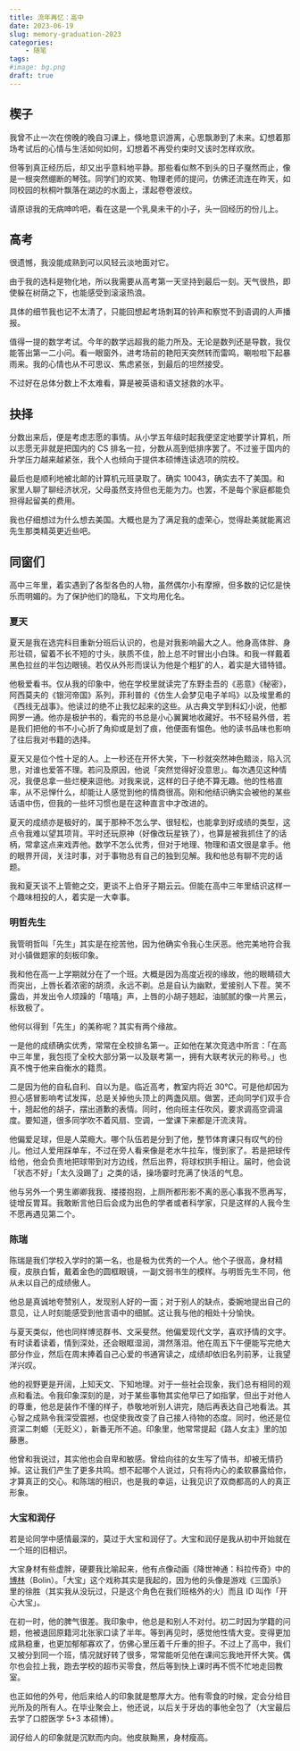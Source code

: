 ```yaml
---
title: 流年再忆：高中
date: 2023-06-19
slug: memory-graduation-2023
categories:
    - 随笔
tags:
#image: bg.png
draft: true
---
```

## 楔子

我曾不止一次在傍晚的晚自习课上，倏地意识游离，心思飘渺到了未来。幻想着那场考试后的心情与生活如何如何，幻想着不再受约束时又该时怎样欢欣。

但等到真正经历后，却又出乎意料地平静。那些看似熬不到头的日子戛然而止，像是一根突然绷断的琴弦。同学们的欢笑、物理老师的提问，仿佛还流连在昨天，如同校园的秋桐叶飘落在湖边的水面上，漾起卷卷波纹。

请原谅我的无病呻吟吧，看在这是一个乳臭未干的小子，头一回经历的份儿上。

## 高考

很遗憾，我没能成熟到可以风轻云淡地面对它。

由于我的选科是物化地，所以我需要从高考第一天坚持到最后一刻。天气很热，即使躲在树荫之下，也能感受到滚滚热浪。

具体的细节我也记不太清了，只能回想起考场刺耳的铃声和察觉不到语调的人声播报。

值得一提的数学考试。今年的数学远超我的能力所及。无论是数列还是导数，我仅能答出第一二小问。看一眼窗外，进考场前的艳阳天突然转而雷鸣，唰啦啦下起暴雨来。我的心情也从不可思议、焦虑紧张，到最后的坦然接受。

不过好在总体分数上不太难看，算是被英语和语文拯救的水平。

## 抉择

分数出来后，便是考虑志愿的事情。从小学五年级时起我便坚定地要学计算机，所以志愿无非就是把国内的 CS 排名一拉，分数从高到低排序罢了。不过鉴于国内的升学压力越来越紧张，我个人也倾向于提供本硕博连读选项的院校。

最后也是顺利地被北邮的计算机元班录取了。确实 10043，确实去不了美国。和家里人聊了聊经济状况，父母虽然支持但也无能为力。也罢，不是每个家庭都能负担得起留美的费用。

我也仔细想过为什么想去美国。大概也是为了满足我的虚荣心，觉得赴美就能离迟先生那类精英更近些吧。

## 同窗们

高中三年里，着实遇到了各型各色的人物，虽然偶尔小有摩擦，但多数的记忆是快乐而明媚的。为了保护他们的隐私，下文均用化名。

### 夏天

夏天是我在选完科目重新分班后认识的，也是对我影响最大之人。他身高体胖、身形壮硕，留着不长不短的寸头，肤质不佳，脸上总不时冒出小白珠。和我一样戴着黑色拉丝的半包边眼镜。若仅从外形而误认为他是个粗犷的人，着实是大错特错。

他极爱看书。仅从我的印象中，他在学校里就读完了东野圭吾的《恶意》《秘密》，阿西莫夫的《银河帝国》系列，菲利普的《仿生人会梦见电子羊吗》以及埃里希的《西线无战事》。他读过的绝不止我忆起来的这些。从古典文学到科幻小说，他都网罗一通。他亦是极护书的，看完的书总是小心翼翼地收藏好。书不轻易外借，若是我们把他的书不小心折了角抑或是划了痕，他便面有愠色。他的读书品味也影响了往后我对书籍的选择。

夏天又是位个性十足的人。上一秒还在开怀大笑，下一秒就突然神色黯淡，陷入沉思，对谁也爱答不理。若问及原因，他说「突然觉得好没意思」。每次遇见这种情况，我便总拿一些烂梗来逗他。对我来说，这样的日子绝不算无趣。他的性格直率，从不忌惮什么，却能让人感觉到他的情商很高。刚和他结识确实会被他的某些话语中伤，但我的一些坏习惯也是在这种直言中才改进的。

夏天的成绩亦是极好的，属于那种不怎么学、很轻松，也能拿到好成绩的类型，这点令我难以望其项背。平时还玩原神（好像改玩星铁了），也算是被我抓住了的话柄，常拿这点来戏弄他。数学不怎么优秀，但对于地理、物理和语文很是拿手。他的眼界开阔，关注时事，对于事物总有自己的独到见解。我和他总有聊不完的话题。

我和夏天谈不上管鲍之交，更谈不上伯牙子期云云。但能在高中三年里结识这样一个趣味相投的人，着实是一大幸事。

### 明哲先生

我管明哲叫「先生」其实是在挖苦他，因为他确实令我心生厌恶。他完美地符合我对小镇做题家的刻板印象。

我和他在高一上学期就分在了一个班。大概是因为高度近视的缘故，他的眼睛硕大而突出，上唇长着浓密的胡须，永远不剃。总是自认为幽默，爱接别人下茬。笑不露齿，并发出令人烦躁的「嘻嘻」声，上唇的小胡子翘起，油腻腻的像一片黑云，标致极了。

他何以得到「先生」的美称呢？其实有两个缘故。

一是他的成绩确实优秀，常常在全校排名第一。正如他在某次竞选中所言：「在高中三年里，我包揽了全校大部分第一以及联考第一，拥有大联考状元的称号。」也真不愧于他来自衡水的籍贯。

二是因为他的自私自利、自以为是。临近高考，教室内将近 30°C。可是他却因为担心感冒影响考试发挥，总是关掉他头顶上的两盏风扇。做罢，还向同学们双手合十，翘起他的胡子，摆出道歉的表情。同时，他向班主任吹风，要求调高空调温度。要知道，很多同学吹不着风扇、空调，一堂课下来都是汗流浃背。

他偏爱足球，但是人菜瘾大。哪个队伍若是分到了他，整节体育课只有叹气的份儿。他过人爱用踩单车，不过在旁人看来像是老水牛拉车，慢到家了。若是把球传给他，他会负责地把球带到对方边线，然后出界，将球权拱手相让。届时，他会说「状态不好」「太久没踢了」之类的话，操场霎时充满了快活的气息。

他与另外一个男生卿卿我我、搂搂抱抱，上厕所都形影不离的恶心事我不愿再写，徒增反胃耳。我敢断言他日后会成为出色的学者或者科学家，只是这样的人我今生不愿再遇见第二个。

### 陈瑞

陈瑞是我们学校入学时的第一名，也是极为优秀的一个人。他个子很高，身材精瘦，皮肤白皙，戴着金色的圆框眼镜，一副文弱书生的模样。与明哲先生不同，他从未以自己的成绩傲人。

他总是真诚地夸赞别人，发现别人好的一面；对于别人的缺点，委婉地提出自己的意见，让人时刻能感受到他言语中的细腻。这让我与他的相处十分愉快。

与夏天类似，他也同样博览群书、文采斐然。他偏爱现代文学，喜欢抒情的文字。有时读着读着，情到深处，还会眼眶湿润，潸然落泪。他在周五下午便能写完绝大部分作业，然后在周末捧着自己心爱的书通宵读之，成绩却依旧名列前茅，让我望洋兴叹。

他的视野更是开阔，上知天文、下知地理。对于一些社会现象，我们总有相同的观点和看法。令我印象深刻的是，对于某些事物其实他早已了如指掌，但出于对他人的尊重，他总是装作不懂的样子，恭敬地听别人讲完，随后再表达自己地看法。其心智之成熟令我深受震撼，也促使我改变了自己接人待物的态度。同时，他还是位资深二刺螈（无贬义），新番无所不追。印象里，他常常提起《路人女主》里的加藤惠。

他曾和我说过，其实他也会自卑和敏感。曾给向往的女生写了情书，却被无情扔掉。这让我们产生了更多共鸣。想不起哪个人说过，只有将内心的柔软暴露给你，才算真正的交心。和陈瑞的相识，也是我的幸运，让我见识了双商都高的人的真正形象。

### 大宝和润仔

若是论同学中感情最深的，莫过于大宝和润仔了。大宝和润仔是我从初中开始就在一个班的旧相识。

大宝身材有些虚胖，硬要我比喻起来，他有点像动画《降世神通：科拉传奇》中的 [博林](https://www.gamersky.com/handbook/201410/479923_3.shtml)（Bolin）。「大宝」这个戏称其实是我起的，因为他的头像是游戏《三国杀》里的徐胜（其实我从没玩过，只是这个角色在我们班格外的火）而且 ID 叫作「开心大宝」。

在初一时，他的脾气很差。我印象中，他总是和别人不对付。初二时因为学籍的问题，他被退回原籍河北张家口读了半年。等到再见时，感觉他性情大变。变得更加成熟稳重，也更加郁郁寡欢了，仿佛心里压着千斤重的担子。不过上了高中，我们又被分到同一个班，情况就好转了很多，常常能听见他在课间忘我地开怀大笑。偶尔也会拉上我，跑去学校的超市买零食，然后等到快上课时再不慌不忙地走回教室。

也正如他的外号，他后来给人的印象就是憨厚大方。他有零食的时候，定会分给目光所及的所有人。在毕业聚会上，他还说，以后关于牙齿的事他全包了（大宝最后去学了口腔医学 5+3 本硕博）。

润仔给人的印象就是沉默而内向。他皮肤黝黑，身材瘦高。